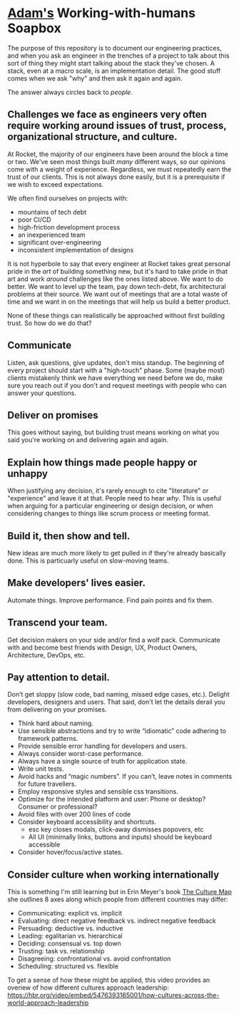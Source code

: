 # [Adam's](https://github.com/afraser) Working-with-humans Soapbox

The purpose of this repository is to document our engineering practices, and when you ask an engineer in the trenches of a project to talk about this sort of thing they might start talking about the stack they've chosen. A stack, even at a macro scale, is an implementation detail. The good stuff comes when we ask "why" and then ask it again and again.

The answer always circles back to _people_. 

## Challenges we face as engineers very often require working around issues of trust, process, organizational structure, and culture. 

At Rocket, the majority of our engineers have been around the block a time or two. We've seen most things built _many_ different ways, so our opinions come with a weight of experience. Regardless, we must repeatedly earn the trust of our clients. This is not always done easily, but it is a prerequisite if we wish to exceed expectations.

We often find ourselves on projects with:

- mountains of tech debt
- poor CI/CD 
- high-friction development process
- an inexperienced team
- significant over-engineering
- inconsistent implementation of designs

It is not hyperbole to say that every engineer at Rocket takes great personal pride in the _art_ of building something new, but it's hard to take pride in that art and work _around_ challenges like the ones listed above. We want to do better. We want to level up the team, pay down tech-debt, fix architectural problems at their source. We want out of meetings that are a total waste of time and we want in on the meetings that will help us build a better product.

None of these things can realistically be approached without first building trust. So how do we do that?

## Communicate

Listen, ask questions, give updates, don't miss standup. The beginning of every project should start with a "high-touch" phase. Some (maybe most) clients mistakenly think we have everything we need before we do, make sure you reach out if you don't and request meetings with people who can answer your questions.

## Deliver on promises

This goes without saying, but building trust means working on what you said you're working on and delivering again and again.

## Explain how things made people happy or unhappy

When justifying any decision, it's rarely enough to cite "literature" or "experience" and leave it at that. People need to hear _why_. This is useful when arguing for a particular engineering or design decision, or when considering changes to things like scrum process or meeting format.

## Build it, then show and tell.

New ideas are much more likely to get pulled in if they're already basically done. This is particuarly useful on slow-moving teams.

## Make developers' lives easier.

Automate things. Improve performance. Find pain points and fix them.

## Transcend your team.

Get decision makers on your side and/or find a wolf pack. Communicate with and become best friends with Design, UX, Product Owners, Architecture, DevOps, etc.

## Pay attention to detail.
Don’t get sloppy (slow code, bad naming, missed edge cases, etc.). Delight developers, designers and users. That said, don't let the details derail you from delivering on your promises.

- Think hard about naming. 
- Use sensible abstractions and try to write “idiomatic” code adhering to framework patterns.
- Provide sensible error handling for developers and users.
- Always consider worst-case performance.
- Always have a single source of truth for application state.
- Write unit tests.
- Avoid hacks and “magic numbers”. If you can’t, leave notes in comments for future travellers.
- Employ responsive styles and sensible css transitions.
- Optimize for the intended platform and user: Phone or desktop? Consumer or professional?
- Avoid files with over 200 lines of code
- Consider keyboard accessibility and shortcuts.
  - esc key closes modals, click-away dismisses popovers, etc
  - All UI (minimally links, buttons and inputs) should be keyboard accessible
- Consider hover/focus/active states.

## Consider culture when working internationally

This is something I'm still learning but in Erin Meyer's book [The Culture Map](https://erinmeyer.com/books/the-culture-map/) she outlines 8 axes along which people from different countries may differ:

- Communicating: explicit vs. implicit
- Evaluating: direct negative feedback vs. indirect negative feedback
- Persuading: deductive vs. inductive
- Leading: egalitarian vs. hierarchical
- Deciding: consensual vs. top down
- Trusting: task vs. relationship
- Disagreeing: confrontational vs. avoid confrontation
- Scheduling: structured vs. flexible

To get a sense of how these might be applied, this video provides an overiew of how different cultures approach leadership: https://hbr.org/video/embed/5476393165001/how-cultures-across-the-world-approach-leadership
